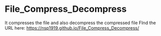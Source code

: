 # File_Compress_Decompress
It compresses the file and also decompress the compressed file
FInd the URL here: https://nsp1919.github.io/File_Compress_Decompress/

